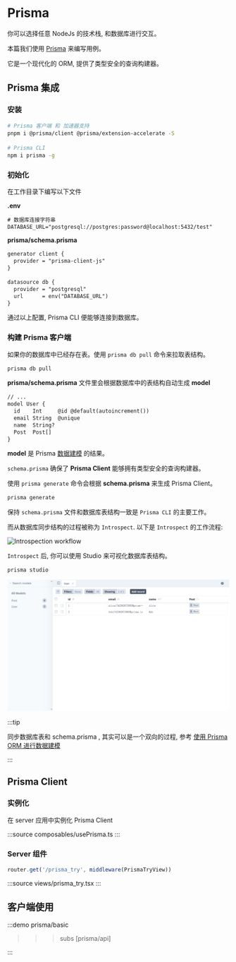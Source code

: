 # Prisma

你可以选择任意 NodeJs 的技术栈, 和数据库进行交互。

本篇我们使用 [Prisma](https://prisma.org.cn/docs/orm/overview/introduction/what-is-prisma) 来编写用例。

它是一个现代化的 ORM, 提供了类型安全的查询构建器。

## Prisma 集成

### 安装

```bash
# Prisma 客户端 和 加速器支持
pnpm i @prisma/client @prisma/extension-accelerate -S

# Prisma CLI
npm i prisma -g
```

### 初始化

在工作目录下编写以下文件

**.env**

```env
# 数据库连接字符串
DATABASE_URL="postgresql://postgres:password@localhost:5432/test"
```

**prisma/schema.prisma**

```prisma
generator client {
  provider = "prisma-client-js"
}

datasource db {
  provider = "postgresql"
  url      = env("DATABASE_URL")
}
```

通过以上配置, Prisma CLI 便能够连接到数据库。

### 构建 Prisma 客户端

如果你的数据库中已经存在表。使用 `prisma db pull` 命令来拉取表结构。
```bash
prisma db pull
```

**prisma/schema.prisma** 文件里会根据数据库中的表结构自动生成 **model**

```prisma
// ...
model User {
  id    Int     @id @default(autoincrement())
  email String  @unique
  name  String?
  Post  Post[]
}
```

**model** 是 Prisma [数据建模](https://prisma.org.cn/docs/orm/overview/introduction/data-modeling) 的结果。

`schema.prisma` 确保了 **Prisma Client** 能够拥有类型安全的查询构建器。

使用 `prisma generate` 命令会根据 **schema.prisma** 来生成 Prisma Client。

```bash
prisma generate
```

保持 `schema.prisma` 文件和数据库表结构一致是 `Prisma CLI` 的主要工作。

而从数据库同步结构的过程被称为 `Introspect`. 以下是 `Introspect` 的工作流程:

![Introspection workflow](https://www.prisma.io/docs/assets/images/prisma-evolve-app-workflow-ef3834a9ab4af0633eb1e1ee32d2fde7.png)

`Introspect` 后, 你可以使用 Studio 来可视化数据库表结构。

```bash
prisma studio
```

![Prisma Studio](./studio.png)

:::tip

同步数据库表和 schema.prisma , 其实可以是一个双向的过程, 参考 [使用 Prisma ORM 进行数据建模](https://prisma.org.cn/docs/orm/overview/introduction/data-modeling#data-modeling-with-prisma-orm)

:::

## Prisma Client

### 实例化
在 server 应用中实例化 Prisma Client

:::source
composables/usePrisma.ts
:::

### Server 组件

```ts
router.get('/prisma_try', middleware(PrismaTryView))
```
:::source
views/prisma_try.tsx
:::

## 客户端使用

:::demo
prisma/basic
>>>subs
[prisma/api]
>>>
:::

<br><br><br>
